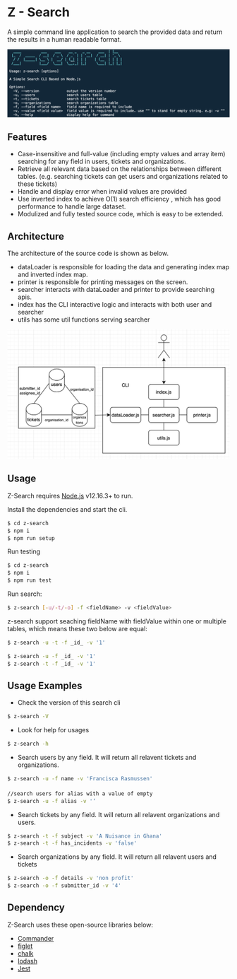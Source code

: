 # Z - Search

A simple command line application to search the provided data and return the results in a human readable format.

![Screenshot](screenShot.png)

## Features

- Case-insensitive and full-value (including empty values and array item) searching for any field in users, tickets and organizations.
- Retrieve all relevant data based on the relationships between different tables. (e.g. searching tickets can get users and organizations related to these tickets)
- Handle and display error when invalid values are provided
- Use inverted index to achieve O(1) search efficiency , which has good performance to handle large dataset.
- Modulized and fully tested source code, which is easy to be extended.

## Architecture

The architecture of the source code is shown as below.

- dataLoader is responsible for loading the data and generating index map and inverted index map.
- printer is responsible for printing messages on the screen.
- searcher interacts with dataLoader and printer to provide searching apis.
- index has the CLI interactive logic and interacts with both user and searcher
- utils has some util functions serving searcher

![Architecture](architecture.png)

## Usage

Z-Search requires [Node.js](https://nodejs.org/) v12.16.3+ to run.

Install the dependencies and start the cli.

```sh
$ cd z-search
$ npm i
$ npm run setup
```

Run testing

```sh
$ cd z-search
$ npm i
$ npm run test
```

Run search:

```sh
$ z-search [-u/-t/-o] -f <fieldName> -v <fieldValue>
```

z-search support seaching fieldName with fieldValue within one or multiple tables, which means these two below are equal:

```sh
$ z-search -u -t -f _id_ -v '1'
```

```sh
$ z-search -u -f _id_ -v '1'
$ z-search -t -f _id_ -v '1'
```

## Usage Examples

- Check the version of this search cli

```sh
$ z-search -V
```

- Look for help for usages

```sh
$ z-search -h
```

- Search users by any field. It will return all relavent tickets and organizations.

```sh
$ z-search -u -f name -v 'Francisca Rasmussen'

//search users for alias with a value of empty
$ z-search -u -f alias -v '‘
```

- Search tickets by any field. It will return all relavent organizations and users.

```sh
$ z-search -t -f subject -v 'A Nuisance in Ghana'
$ z-search -t -f has_incidents -v 'false'
```

- Search organizations by any field. It will return all relavent users and tickets

```sh
$ z-search -o -f details -v 'non profit'
$ z-search -o -f submitter_id -v '4'
```

## Dependency

Z-Search uses these open-source libraries below:

- [Commander](https://www.npmjs.com/package/commander)
- [figlet](https://www.npmjs.com/package/figletr)
- [chalk](https://www.npmjs.com/package/chalk)
- [lodash](https://www.npmjs.com/package/lodash)
- [Jest](https://www.npmjs.com/package/jest)
